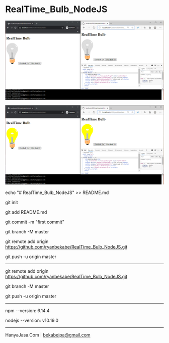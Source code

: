 # RealTime_Bulb_NodeJS

![alt text](bulpoff.png)

![alt text](bulpon.png)

echo "# RealTime_Bulb_NodeJS" >> README.md

git init

git add README.md

git commit -m "first commit"

git branch -M master

git remote add origin https://github.com/ryanbekabe/RealTime_Bulb_NodeJS.git

git push -u origin master

____

git remote add origin https://github.com/ryanbekabe/RealTime_Bulb_NodeJS.git

git branch -M master

git push -u origin master

____

npm --version: 6.14.4

nodejs --version: v10.19.0

____

HanyaJasa.Com | bekabeipa@gmail.com
